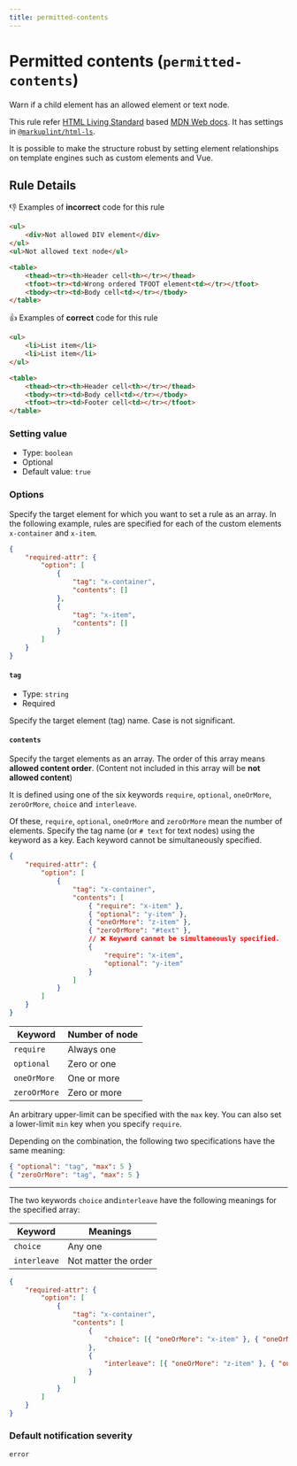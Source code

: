 ```yaml
---
title: permitted-contents
---
```


# Permitted contents (`permitted-contents`)

Warn if a child element has an allowed element or text node.

This rule refer [HTML Living Standard](https://html.spec.whatwg.org/) based [MDN Web docs](https://developer.mozilla.org/en/docs/Web/HTML). It has settings in [`@markuplint/html-ls`](https://github.com/markuplint/markuplint/blob/next/packages/%40markuplint/html-ls/index.json).

It is possible to make the structure robust by setting element relationships on template engines such as custom elements and Vue.

## Rule Details

👎 Examples of **incorrect** code for this rule

<!-- prettier-ignore-start -->
```html
<ul>
	<div>Not allowed DIV element</div>
</ul>
<ul>Not allowed text node</ul>

<table>
	<thead><tr><th>Header cell<th></tr></thead>
	<tfoot><tr><td>Wrong ordered TFOOT element<td></tr></tfoot>
	<tbody><tr><td>Body cell<td></tr></tbody>
</table>
```
<!-- prettier-ignore-end -->

👍 Examples of **correct** code for this rule

<!-- prettier-ignore-start -->
```html
<ul>
	<li>List item</li>
	<li>List item</li>
</ul>

<table>
	<thead><tr><th>Header cell<th></tr></thead>
	<tbody><tr><td>Body cell<td></tr></tbody>
	<tfoot><tr><td>Footer cell<td></tr></tfoot>
</table>
```
<!-- prettier-ignore-end -->

### Setting value

-   Type: `boolean`
-   Optional
-   Default value: `true`

### Options

Specify the target element for which you want to set a rule as an array. In the following example, rules are specified for each of the custom elements `x-container` and `x-item`.

```json
{
	"required-attr": {
		"option": [
			{
				"tag": "x-container",
				"contents": []
			},
			{
				"tag": "x-item",
				"contents": []
			}
		]
	}
}
```

#### `tag`

-   Type: `string`
-   Required

Specify the target element (tag) name. Case is not significant.

#### `contents`

Specify the target elements as an array. The order of this array means **allowed content order**. (Content not included in this array will be **not allowed content**)

It is defined using one of the six keywords `require`, `optional`, `oneOrMore`, `zeroOrMore`, `choice` and `interleave`.

Of these, `require`, `optional`, `oneOrMore` and `zeroOrMore` mean the number of elements. Specify the tag name (or `# text` for text nodes) using the keyword as a key. Each keyword cannot be simultaneously specified.

```json
{
	"required-attr": {
		"option": [
			{
				"tag": "x-container",
				"contents": [
					{ "require": "x-item" },
					{ "optional": "y-item" },
					{ "oneOrMore": "z-item" },
					{ "zeroOrMore": "#text" },
					// ❌ Keyword cannot be simultaneously specified.
					{
						"require": "x-item",
						"optional": "y-item"
					}
				]
			}
		]
	}
}
```

| Keyword      | Number of node |
| ------------ | -------------- |
| `require`    | Always one     |
| `optional`   | Zero or one    |
| `oneOrMore`  | One or more    |
| `zeroOrMore` | Zero or more   |

An arbitrary upper-limit can be specified with the `max` key. You can also set a lower-limit `min` key when you specify `require`.

Depending on the combination, the following two specifications have the same meaning:

```json
{ "optional": "tag", "max": 5 }
{ "zeroOrMore": "tag", "max": 5 }
```

---

The two keywords `choice` and`interleave` have the following meanings for the specified array:

| Keyword      | Meanings             |
| ------------ | -------------------- |
| `choice`     | Any one              |
| `interleave` | Not matter the order |

```json
{
	"required-attr": {
		"option": [
			{
				"tag": "x-container",
				"contents": [
					{
						"choice": [{ "oneOrMore": "x-item" }, { "oneOrMore": "y-item" }]
					},
					{
						"interleave": [{ "oneOrMore": "z-item" }, { "oneOrMore": "#text" }]
					}
				]
			}
		]
	}
}
```

### Default notification severity

`error`
